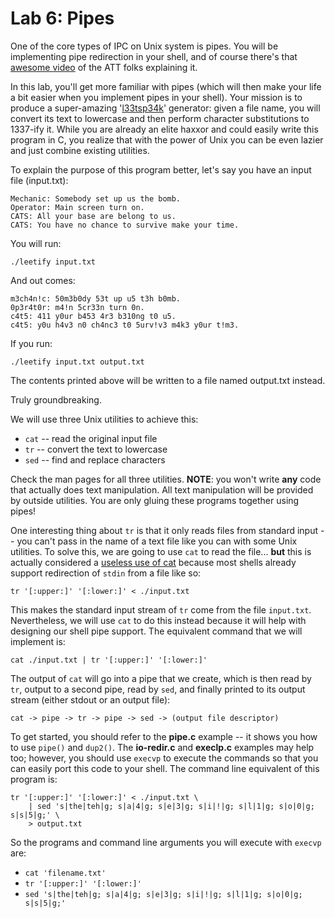 # Lab 6: Pipes

One of the core types of IPC on Unix system is pipes. You will be implementing pipe redirection in your shell, and of course there's that [awesome video](https://www.cs.usfca.edu/~mmalensek/cs326/schedule/materials/ATTArchives_UNIX_OS.mp4) of the ATT folks explaining it.

In this lab, you'll get more familiar with pipes (which will then make your life a bit easier when you implement pipes in your shell). Your mission is to produce a super-amazing '[l33tsp34k](https://en.wikipedia.org/wiki/Leet)' generator: given a file name, you will convert its text to lowercase and then perform character substitutions to 1337-ify it. While you are already an elite haxxor and could easily write this program in C, you realize that with the power of Unix you can be even lazier and just combine existing utilities.

To explain the purpose of this program better, let's say you have an input file (input.txt):

```
Mechanic: Somebody set up us the bomb.
Operator: Main screen turn on.
CATS: All your base are belong to us.
CATS: You have no chance to survive make your time.
```

You will run:
```
./leetify input.txt
```

And out comes:
```
m3ch4n!c: 50m3b0dy 53t up u5 t3h b0mb.
0p3r4t0r: m4!n 5cr33n turn 0n.
c4t5: 411 y0ur b453 4r3 b310ng t0 u5.
c4t5: y0u h4v3 n0 ch4nc3 t0 5urv!v3 m4k3 y0ur t!m3.
```

If you run:
```
./leetify input.txt output.txt
```
The contents printed above will be written to a file named output.txt instead.

Truly groundbreaking.

We will use three Unix utilities to achieve this:

* `cat` -- read the original input file
* `tr` -- convert the text to lowercase
* `sed` -- find and replace characters

Check the man pages for all three utilities. **NOTE**: you won't write **any** code that actually does text manipulation. All text manipulation will be provided by outside utilities. You are only gluing these programs together using pipes!

One interesting thing about `tr` is that it only reads files from standard input -- you can't pass in the name of a text file like you can with some Unix utilities. To solve this, we are going to use `cat` to read the file... **but** this is actually considered a [useless use of cat](http://porkmail.org/era/unix/award.html) because most shells already support redirection of `stdin` from a file like so:

```
tr '[:upper:]' '[:lower:]' < ./input.txt
```

This makes the standard input stream of `tr` come from the file `input.txt`. Nevertheless, we will use `cat` to do this instead because it will help with designing our shell pipe support. The equivalent command that we will implement is:

```
cat ./input.txt | tr '[:upper:]' '[:lower:]'
```

The output of `cat` will go into a pipe that we create, which is then read by `tr`, output to a second pipe, read by `sed`, and finally printed to its output stream (either stdout or an output file):

```
cat -> pipe -> tr -> pipe -> sed -> (output file descriptor)
```

To get started, you should refer to the **pipe.c** example -- it shows you how to use `pipe()` and `dup2()`. The **io-redir.c** and **execlp.c** examples may help too; however, you should use `execvp` to execute the commands so that you can easily port this code to your shell. The command line equivalent of this program is:

```
tr '[:upper:]' '[:lower:]' < ./input.txt \
    | sed 's|the|teh|g; s|a|4|g; s|e|3|g; s|i|!|g; s|l|1|g; s|o|0|g; s|s|5|g;' \
    > output.txt
```

So the programs and command line arguments you will execute with `execvp` are:

* `cat 'filename.txt'`
* `tr '[:upper:]' '[:lower:]'`
* `sed 's|the|teh|g; s|a|4|g; s|e|3|g; s|i|!|g; s|l|1|g; s|o|0|g; s|s|5|g;'`

